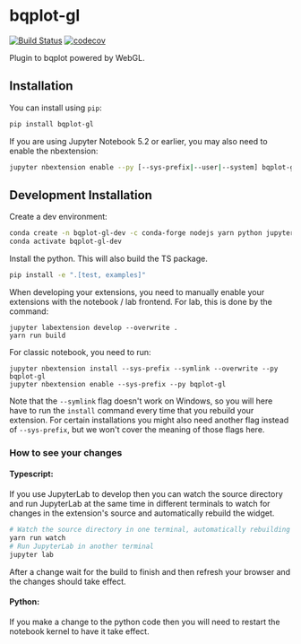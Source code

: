 
# bqplot-gl

[![Build Status](https://travis-ci.org/bqplot/bqplot-gl.svg?branch=master)](https://travis-ci.org/bqplot/bqplot-gl)
[![codecov](https://codecov.io/gh/bqplot/bqplot-gl/branch/master/graph/badge.svg)](https://codecov.io/gh/bqplot/bqplot-gl)


Plugin to bqplot powered by WebGL.

## Installation

You can install using `pip`:

```bash
pip install bqplot-gl
```

If you are using Jupyter Notebook 5.2 or earlier, you may also need to enable
the nbextension:
```bash
jupyter nbextension enable --py [--sys-prefix|--user|--system] bqplot-gl
```

## Development Installation

Create a dev environment:
```bash
conda create -n bqplot-gl-dev -c conda-forge nodejs yarn python jupyterlab
conda activate bqplot-gl-dev
```

Install the python. This will also build the TS package.
```bash
pip install -e ".[test, examples]"
```

When developing your extensions, you need to manually enable your extensions with the
notebook / lab frontend. For lab, this is done by the command:

```
jupyter labextension develop --overwrite .
yarn run build
```

For classic notebook, you need to run:

```
jupyter nbextension install --sys-prefix --symlink --overwrite --py bqplot-gl
jupyter nbextension enable --sys-prefix --py bqplot-gl
```

Note that the `--symlink` flag doesn't work on Windows, so you will here have to run
the `install` command every time that you rebuild your extension. For certain installations
you might also need another flag instead of `--sys-prefix`, but we won't cover the meaning
of those flags here.

### How to see your changes
#### Typescript:
If you use JupyterLab to develop then you can watch the source directory and run JupyterLab at the same time in different
terminals to watch for changes in the extension's source and automatically rebuild the widget.

```bash
# Watch the source directory in one terminal, automatically rebuilding when needed
yarn run watch
# Run JupyterLab in another terminal
jupyter lab
```

After a change wait for the build to finish and then refresh your browser and the changes should take effect.

#### Python:
If you make a change to the python code then you will need to restart the notebook kernel to have it take effect.
